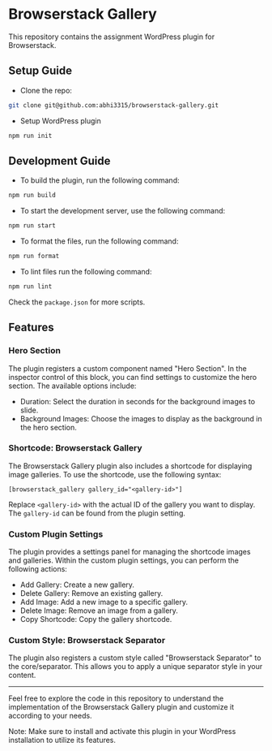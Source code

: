 # Browserstack Gallery

This repository contains the assignment WordPress plugin for Browserstack.

## Setup Guide

- Clone the repo:

```bash
git clone git@github.com:abhi3315/browserstack-gallery.git
```

- Setup WordPress plugin

```bash
npm run init
```

## Development Guide

- To build the plugin, run the following command:

```bash
npm run build
```

- To start the development server, use the following command:

```bash
npm run start
```

- To format the files, run the following command:

```bash
npm run format
```

- To lint files run the following command:

```bash
npm run lint
```

Check the `package.json` for more scripts.

## Features

### Hero Section

The plugin registers a custom component named "Hero Section". In the inspector control of this block, you can find settings to customize the hero section. The available options include:

- Duration: Select the duration in seconds for the background images to slide.
- Background Images: Choose the images to display as the background in the hero section.

### Shortcode: Browserstack Gallery

The Browserstack Gallery plugin also includes a shortcode for displaying image galleries. To use the shortcode, use the following syntax:

```text
[browserstack_gallery gallery_id="<gallery-id>"]
```

Replace `<gallery-id>` with the actual ID of the gallery you want to display. The `gallery-id` can be found from the plugin setting.

### Custom Plugin Settings

The plugin provides a settings panel for managing the shortcode images and galleries. Within the custom plugin settings, you can perform the following actions:

- Add Gallery: Create a new gallery.
- Delete Gallery: Remove an existing gallery.
- Add Image: Add a new image to a specific gallery.
- Delete Image: Remove an image from a gallery.
- Copy Shortcode: Copy the gallery shortcode.

### Custom Style: Browserstack Separator

The plugin also registers a custom style called "Browserstack Separator" to the core/separator. This allows you to apply a unique separator style in your content.

---

Feel free to explore the code in this repository to understand the implementation of the Browserstack Gallery plugin and customize it according to your needs.

Note: Make sure to install and activate this plugin in your WordPress installation to utilize its features.
